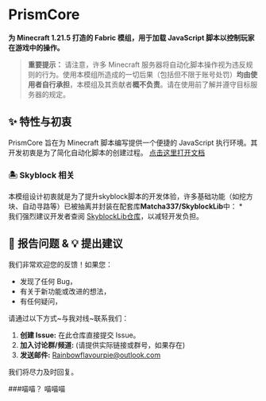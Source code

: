 # PrismCore

**为 Minecraft 1.21.5 打造的 Fabric 模组，用于加载 JavaScript 脚本以控制玩家在游戏中的操作。**

> **重要提示：** 请注意，许多 Minecraft 服务器将自动化脚本操作视为违反规则的行为。使用本模组所造成的一切后果（包括但不限于账号处罚）**均由使用者自行承担**，本模组及其贡献者**概不负责**。请在使用前了解并遵守目标服务器的规定。

## ✨ 特性与初衷

PrismCore 旨在为 Minecraft 脚本编写提供一个便捷的 JavaScript 执行环境。其开发初衷是为了简化自动化脚本的创建过程。
[点击这里打开文档](https://baidu.com)

### 🏝️ Skyblock 相关

本模组设计初衷就是为了提升skyblock脚本的开发体验，许多基础功能（如挖方块、自动寻路等）已被抽离并封装在配套库**Matcha337/SkyblockLib**中：
*   
我们强烈建议开发者查阅 [SkyblockLib仓库](https://github.com/Matcha337/SkyblockLib)，以减轻开发负担。

## 🐛 报告问题 & 💡 提出建议

我们非常欢迎您的反馈！如果您：
*   发现了任何 Bug，
*   有关于新功能或改进的想法，
*   有任何疑问，

请通过以下方式~与我对线~联系我们：
1.  **创建 Issue:** 在此仓库直接提交 Issue。
2.  **加入讨论群/频道:** (请提供实际链接或群号，如果存在)
3.  **发送邮件:** Rainbowflavourpie@outlook.com

我们将尽力及时回复。

###喵喵？
喵喵喵
